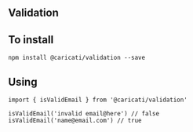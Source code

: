 ## Validation

## To install
```
npm install @caricati/validation --save
```

## Using
```
import { isValidEmail } from '@caricati/validation'

isValidEmail('invalid email@here') // false
isValidEmail('name@email.com') // true
```
